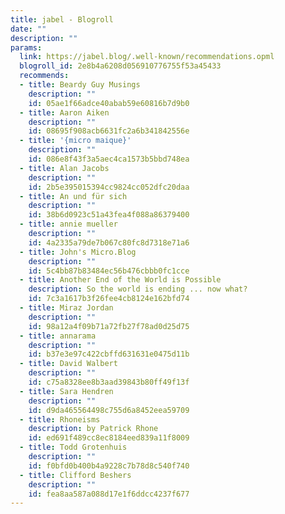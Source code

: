 ```yaml
---
title: jabel - Blogroll
date: ""
description: ""
params:
  link: https://jabel.blog/.well-known/recommendations.opml
  blogroll_id: 2e8b4a6208d056910776755f53a45433
  recommends:
  - title: Beardy Guy Musings
    description: ""
    id: 05ae1f66adce40abab59e60816b7d9b0
  - title: Aaron Aiken
    description: ""
    id: 08695f908acb6631fc2a6b341842556e
  - title: '{micro maique}'
    description: ""
    id: 086e8f43f3a5aec4ca1573b5bbd748ea
  - title: Alan Jacobs
    description: ""
    id: 2b5e395015394cc9824cc052dfc20daa
  - title: An und für sich
    description: ""
    id: 38b6d0923c51a43fea4f088a86379400
  - title: annie mueller
    description: ""
    id: 4a2335a79de7b067c80fc8d7318e71a6
  - title: John's Micro.Blog
    description: ""
    id: 5c4bb87b83484ec56b476cbbb0fc1cce
  - title: Another End of the World is Possible
    description: So the world is ending ... now what?
    id: 7c3a1617b3f26fee4cb8124e162bfd74
  - title: Miraz Jordan
    description: ""
    id: 98a12a4f09b71a72fb27f78ad0d25d75
  - title: annarama
    description: ""
    id: b37e3e97c422cbffd631631e0475d11b
  - title: David Walbert
    description: ""
    id: c75a8328ee8b3aad39843b80ff49f13f
  - title: Sara Hendren
    description: ""
    id: d9da465564498c755d6a8452eea59709
  - title: Rhoneisms
    description: by Patrick Rhone
    id: ed691f489cc8ec8184eed839a11f8009
  - title: Todd Grotenhuis
    description: ""
    id: f0bfd0b400b4a9228c7b78d8c540f740
  - title: Clifford Beshers
    description: ""
    id: fea8aa587a088d17e1f6ddcc4237f677
---
```

